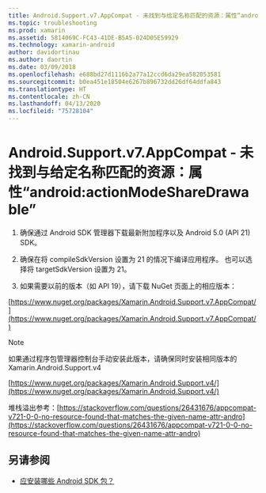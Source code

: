 ```yaml
---
title: Android.Support.v7.AppCompat - 未找到与给定名称匹配的资源：属性“android:actionModeShareDrawable”
ms.topic: troubleshooting
ms.prod: xamarin
ms.assetid: 5814069C-FC43-41DE-B5A5-024D05E59929
ms.technology: xamarin-android
author: davidortinau
ms.author: daortin
ms.date: 03/09/2018
ms.openlocfilehash: e688bd27d1116b2a77a12ccd6da29ea582053581
ms.sourcegitcommit: b0ea451e18504e6267b896732dd26df64ddfa843
ms.translationtype: HT
ms.contentlocale: zh-CN
ms.lasthandoff: 04/13/2020
ms.locfileid: "75728104"
---
```

# <a name="androidsupportv7appcompat---no-resource-found-that-matches-the-given-name-attr-androidactionmodesharedrawable"></a>Android.Support.v7.AppCompat - 未找到与给定名称匹配的资源：属性“android:actionModeShareDrawable”

1. 确保通过 Android SDK 管理器下载最新附加程序以及 Android 5.0 (API 21) SDK。

2. 确保在将 compileSdkVersion 设置为 21 的情况下编译应用程序。 也可以选择将 targetSdkVersion 设置为 21。

3. 如果需要以前的版本（如 API 19），请下载 NuGet 页面上的相应版本：

[https://www.nuget.org/packages/Xamarin.Android.Support.v7.AppCompat/](https://www.nuget.org/packages/Xamarin.Android.Support.v7.AppCompat/)

> [!NOTE]
> 如果通过程序包管理器控制台手动安装此版本，请确保同时安装相同版本的 Xamarin.Android.Support.v4

[https://www.nuget.org/packages/Xamarin.Android.Support.v4/](https://www.nuget.org/packages/Xamarin.Android.Support.v4/)

堆栈溢出参考：[https://stackoverflow.com/questions/26431676/appcompat-v721-0-0-no-resource-found-that-matches-the-given-name-attr-andro](https://stackoverflow.com/questions/26431676/appcompat-v721-0-0-no-resource-found-that-matches-the-given-name-attr-andro)

## <a name="see-also"></a>另请参阅

- [应安装哪些 Android SDK 包？](~/android/troubleshooting/questions/install-android-sdk-packages.md)
